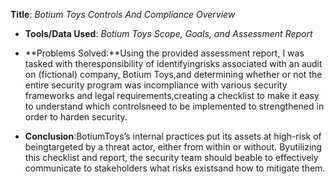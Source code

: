 **Title**: _Botium Toys Controls And Compliance_ _Overview_

*   **Tools/Data Used**: _Botium Toys Scope, Goals, and Assessment Report_
    
*   **Problems Solved:**Using the provided assessment report, I was tasked with theresponsibility of identifyingrisks associated with an audit on (fictional) company, Botium Toys,and determining whether or not the entire security program was incompliance with various security frameworks and legal requirements,creating a checklist to make it easy to understand which controlsneed to be implemented to strengthened in order to harden security.
    
*   **Conclusion**:BotiumToys’s internal practices put its assets at high-risk of beingtargeted by a threat actor, either from within or without. Byutilizing this checklist and report, the security team should beable to effectively communicate to stakeholders what risks existsand how to mitigate them.